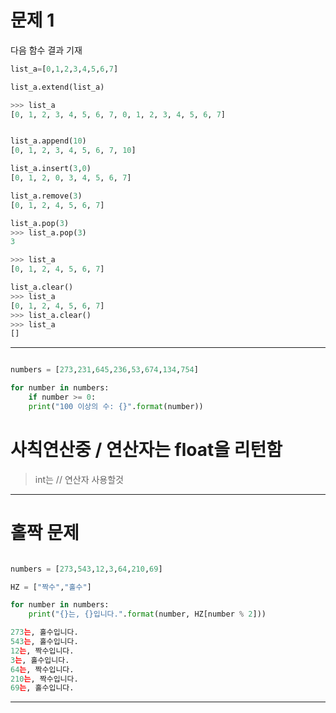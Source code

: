 # 문제 1
다음 함수 결과 기재

```python
list_a=[0,1,2,3,4,5,6,7]

list_a.extend(list_a)

>>> list_a
[0, 1, 2, 3, 4, 5, 6, 7, 0, 1, 2, 3, 4, 5, 6, 7]


list_a.append(10)
[0, 1, 2, 3, 4, 5, 6, 7, 10]

list_a.insert(3,0)
[0, 1, 2, 0, 3, 4, 5, 6, 7]

list_a.remove(3)
[0, 1, 2, 4, 5, 6, 7]

list_a.pop(3)
>>> list_a.pop(3)
3

>>> list_a
[0, 1, 2, 4, 5, 6, 7]

list_a.clear()
>>> list_a
[0, 1, 2, 4, 5, 6, 7]
>>> list_a.clear()
>>> list_a
[]


```
---

```python

numbers = [273,231,645,236,53,674,134,754]

for number in numbers:
    if number >= 0:
    print("100 이상의 수: {}".format(number))


```
 
# 사칙연산중 / 연산자는 float을 리턴함
> int는 // 연산자 사용할것
> 

---

# 홀짝 문제
```python

numbers = [273,543,12,3,64,210,69]

HZ = ["짝수","홀수"]

for number in numbers:
    print("{}는, {}입니다.".format(number, HZ[number % 2]))
```

```python
273는, 홀수입니다.
543는, 홀수입니다.
12는, 짝수입니다.
3는, 홀수입니다.
64는, 짝수입니다.
210는, 짝수입니다.
69는, 홀수입니다.
```

---


